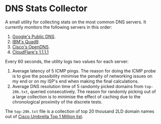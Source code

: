 DNS Stats Collector
=======
A small utility for collecting stats on the most common DNS servers. It currently monitors the following servers in this order:
1. [Google's Public DNS](https://en.wikipedia.org/wiki/Google_Public_DNS).
2. [IBM's Quad9](https://en.wikipedia.org/wiki/Quad9).
3. [Cisco's OpenDNS](https://en.wikipedia.org/wiki/OpenDNS).
4. [CloudFlare's 1.1.1.1](https://en.wikipedia.org/wiki/1.1.1.1)

Every 60 seconds, the utility logs two values for each server:
1. Average latency of 5 ICMP pings. The reason for doing the ICMP probe is to give the possibility minimise the penalty of networking issues on my end or on my ISP's end when making the final calculations.
2. Average DNS resolution time of 5 randomly picked domains from `top-20k.txt`, queried consecutively. The reason for randomly picking out of a large collection is to minimise the effect of caching due to the chronological proximity of the discrete tests.

The `top-20k.txt` file is a collection of top 20 thousand 2LD domain names out of [Cisco Umbrella Top 1 Million list](https://umbrella.cisco.com/blog/2016/12/14/cisco-umbrella-1-million/).